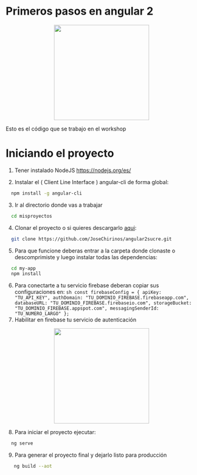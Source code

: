 # Primeros pasos en angular 2
<p align="center">
        <img width="250" src="https://lh5.googleusercontent.com/cPnWesoAzQD5qBT_EdDewW3GAU9CsnDYOjOwTdcDawuWjtDwpdki5wVR4n1H4ximlAlAdlwnsCT_7zA=w1920-h857-rw">
</p>
Esto es el código que se trabajo en el workshop

# Iniciando el proyecto
  1. Tener instalado NodeJS 
  https://nodejs.org/es/

  2. Instalar el ( Client Line Interface ) angular-cli de forma global:
  ```sh
    npm install -g angular-cli
  ```
  3. Ir al directorio donde vas a trabajar
  ```sh
    cd misproyectos
  ```
  4.  Clonar el proyecto o si quieres descargarlo <a href="https://github.com/JoseChirinos/angular2sucre/archive/master.zip">aqui</a>: 
  ```sh
    git clone https://github.com/JoseChirinos/angular2sucre.git
  ```
  5. Para que funcione deberas entrar a la carpeta donde clonaste o descomprimiste y luego instalar todas las dependencias:
  ```sh
    cd my-app
    npm install
  ```
  6. Para conectarte a tu servicio firebase deberan copiar sus configuraciones en: 
    ```sh
        const firebaseConfig = {
            apiKey: "TU_API_KEY",
            authDomain: "TU_DOMINIO_FIREBASE.firebaseapp.com",
            databaseURL: "TU_DOMINIO_FIREBASE.firebaseio.com",
            storageBucket: "TU_DOMINIO_FIREBASE.appspot.com",
            messagingSenderId: "TU_NUMERO_LARGO"
        };
    ```
  7. Habilitar en firebase tu servicio de autenticación
  <p align="center">
        <img width="250" src="https://lh3.googleusercontent.com/LBfiCuC-lEC3xynil0eaKuL_MBvPiwJx-E4T6cXM58AKEOiNDm-rdYfBQSCLJt-0GLbIWmdY_AZdn7U=w1920-h918-rw">
  </p>

  8. Para iniciar el proyecto ejecutar:
  ```sh
    ng serve
  ```

  9. Para generar el proyecto final y dejarlo listo para producción

 ```sh
    ng build --aot
  ```